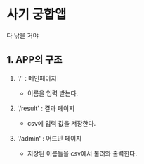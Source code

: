 # 사기 궁합앱

다 낚을 거야

## 1. APP의 구조
1. '/' : 메인페이지
    - 이름을 입력 받는다.
    
2. '/result' : 결과 페이지
    - csv에 입력 값을 저장한다.

3. '/admin' : 어드민 페이지
    - 저장된 이름들을 csv에서 불러와 출력한다.